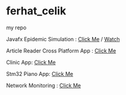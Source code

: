 # ferhat_celik
my repo

Javafx Epidemic Simulation : [Click Me](https://github.com/celikferhat/ferhat_celik/tree/master/OOP/Final)  /  [Watch](https://www.youtube.com/watch?v=eoTLKz-cvxs)

Article Reader Cross Platform App : [Click Me](https://github.com/celikferhat/ferhat_celik/tree/master/SArticle)

Clinic App: [Click Me](http://simgepsikoloji.rf.gd/)

Stm32 Piano App: [Click Me](https://github.com/celikferhat/ferhat_celik/tree/master/STM32_Projects%20-%20.Net%20Gui)

Network Monitoring : [Click Me](https://github.com/celikferhat/ferhat_celik/tree/master/Network%20Monitoring)
